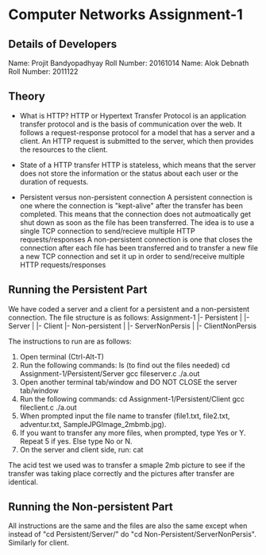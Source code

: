 # Computer Networks Assignment-1

## Details of Developers
   Name: Projit Bandyopadhyay
   Roll Number: 20161014
   Name: Alok Debnath
   Roll Number: 2011122
   
## Theory

+ What is HTTP?
  HTTP or Hypertext Transfer Protocol is an application transfer protocol and is the basis of communication over the web. It follows a request-response protocol for a model that has a server and a client. An HTTP request is submitted to the	server, which then provides the resources to the client.

+ State of a HTTP transfer
  HTTP is stateless, which means that the server does not store the information or the status about each user or the duration of requests.

+ Persistent versus non-persistent connection
  A persistent connection is one where the connection is "kept-alive" after the transfer has been completed. This means that the connection does not autmoatically get shut down as soon as the file has been transferred. The idea is to use a single TCP connection to send/recieve multiple HTTP requests/responses
  A non-persistent connection is one that closes the connection after each file has been transferred and to transfer a new file a new TCP connection and set it up in order to send/receive multiple HTTP requests/responses

## Running the Persistent Part
   We have coded a server and a client for a persistent and a non-persistent connection. The file structure is as follows:
   Assignment-1
	|- Persistent
	|	|- Server
	|	|- Client
	|- Non-persistent
	|	|- ServerNonPersis
	|	|- ClientNonPersis

   The instructions to run are as follows:
   1. Open terminal (Ctrl-Alt-T)
   2. Run the following commands:
   ls (to find out the files needed)
   cd Assignment-1/Persistent/Server
   gcc fileserver.c
   ./a.out
   3. Open another terminal tab/window and DO NOT CLOSE the server tab/window
   4. Run the following commands:
   cd Assignment-1/Persistent/Client
   gcc fileclient.c
   ./a.out
   5. When prompted input the file name to transfer (file1.txt, file2.txt, adventur.txt, SampleJPGImage_2mbmb.jpg).
   6. If you want to transfer any more files, when prompted, type Yes or Y. Repeat 5 if yes. Else type No or N.
   7. On the server and client side, run:
   cat <filename>

The acid test we used was to transfer a smaple 2mb picture to see if the transfer was taking place correctly and the pictures after transfer are identical.

## Running the Non-persistent Part
   All instructions are the same and the files are also the same except when instead of "cd Persistent/Server/" do "cd Non-Persistent/ServerNonPersis". Similarly for client.
